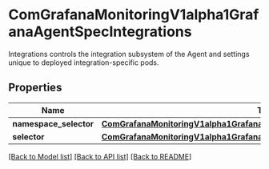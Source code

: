 # ComGrafanaMonitoringV1alpha1GrafanaAgentSpecIntegrations

Integrations controls the integration subsystem of the Agent and settings unique to deployed integration-specific pods.
## Properties
Name | Type | Description | Notes
------------ | ------------- | ------------- | -------------
**namespace_selector** | [**ComGrafanaMonitoringV1alpha1GrafanaAgentSpecIntegrationsNamespaceSelector**](ComGrafanaMonitoringV1alpha1GrafanaAgentSpecIntegrationsNamespaceSelector.md) |  | [optional] 
**selector** | [**ComGrafanaMonitoringV1alpha1GrafanaAgentSpecIntegrationsSelector**](ComGrafanaMonitoringV1alpha1GrafanaAgentSpecIntegrationsSelector.md) |  | [optional] 

[[Back to Model list]](../README.md#documentation-for-models) [[Back to API list]](../README.md#documentation-for-api-endpoints) [[Back to README]](../README.md)


